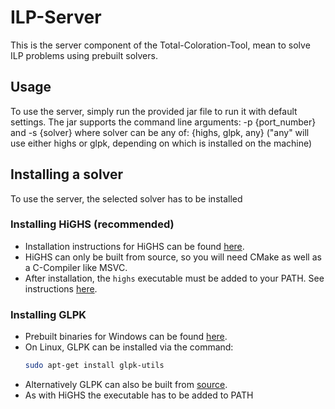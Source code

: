 # ILP-Server
This is the server component of the Total-Coloration-Tool, mean to solve ILP problems using prebuilt solvers.

## Usage
To use the server, simply run the provided jar file to run it with default settings.
The jar supports the command line arguments:
-p {port_number} and
-s {solver} where solver can be any of: {highs, glpk, any} ("any" will use either highs or glpk, depending on which is installed on the machine)

## Installing a solver
To use the server, the selected solver has to be installed

### Installing HiGHS (recommended)

- Installation instructions for HiGHS can be found [here](https://ergo-code.github.io/HiGHS/dev/interfaces/cpp/).
- HiGHS can only be built from source, so you will need CMake as well as a C-Compiler like MSVC.
- After installation, the `highs` executable must be added to your PATH. See instructions [here](https://helpdeskgeek.com/windows-10/add-windows-path-environment-variable/).

### Installing GLPK

- Prebuilt binaries for Windows can be found [here](https://sourceforge.net/projects/winglpk/).
- On Linux, GLPK can be installed via the command:
  ```bash
  sudo apt-get install glpk-utils
  ``` 
- Alternatively GLPK can also be built from [source](http://ftp.gnu.org/gnu/glpk/).
- As with HiGHS the executable has to be added to PATH
